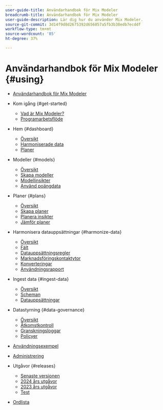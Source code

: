 ```yaml
---
user-guide-title: Användarhandbok för Mix Modeler
breadcrumb-title: Användarhandbok för Mix Modeler
user-guide-description: Lär dig hur du använder Mix Modeler.
source-git-commit: 3d14f9d8d2675392d656857a5fb3b38edb7ecddf
workflow-type: tm+mt
source-wordcount: '85'
ht-degree: 37%

---
```


# Användarhandbok för Mix Modeler {#using}

+ [Användarhandbok för Mix Modeler](/help/overview.md)

+ Kom igång {#get-started}
   + [Vad är Mix Modeler?](/help/get-started/about.md)
   + [Programarbetsflöde](/help/get-started/workflow.md)

+ Hem {#dashboard}
   + [Översikt](/help/dashboard/overview.md)
   + [Harmoniserade data](/help/dashboard/harmonized-data.md)
   + [Planer](/help/dashboard/plans.md)

+ Modeller {#models}
   + [Översikt](/help/models/overview.md)
   + [Skapa modeller](/help/models/build.md)
   + [Modellinsikter](/help/models/insights.md)
   + [Använd poängdata](/help/models/scoring-data.md)

+ Planer {#plans}
   + [Översikt](/help/plans/overview.md)
   + [Skapa planer](/help/plans/build.md)
   + [Planera insikter](/help/plans/insights.md)
   + [Jämför planer](/help/plans/compare.md)

+ Harmonisera datauppsättningar {#harmonize-data}
   + [Översikt](/help/harmonize-data/overview.md)
   + [Fält](/help/harmonize-data/fields.md)
   + [Datauppsättningsregler](/help/harmonize-data/dataset-rules.md)
   + [Marknadsföringskontaktytor](/help/harmonize-data/marketing-touchpoints.md)
   + [Konverteringar](/help/harmonize-data/conversions.md)
   + [Användningsrapport](/help/harmonize-data/usage-report.md)

+ Ingest data {#ingest-data}
   + [Översikt](/help/ingest-data/overview.md)
   + [Scheman](/help/ingest-data/schemas.md)
   + [Datauppsättningar](/help/ingest-data/datasets.md)

+ Datastyrning {#data-governance}
   + [Översikt](/help/data-governance/overview.md)
   + [Åtkomstkontroll](/help/data-governance/access-controls.md)
   + [Granskningsloggar](/help/data-governance/audit-logs.md)
   + [Policyer](/help/data-governance/policies.md)

+ [Användningsexempel](/help/main-guide/use-cases.md)

+ [Administrering](/help/main-guide/administration.md)

+ Utgåvor {#releases}
   + [Senaste versionen](/help/releases/latest.md)
   + [2024 års utgåvor](/help/releases/2024.md)
   + [2023 års utgåvor](/help/releases/2023.md)
   + [Test](../releases/test.md)

+ [Ordlista](/help/main-guide/glossary.md)

